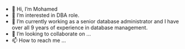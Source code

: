 - 👋 Hi, I’m Mohamed 
- 👀 I’m interested in DBA role.
- 🌱 I’m currently working as a senior database administrator and I have over all 9 years of experience in database management. 
- 💞️ I’m looking to collaborate on ...
- 📫 How to reach me ...

<!---
mrashik87/mrashik87 is a ✨ special ✨ repository because its `README.md` (this file) appears on your GitHub profile.
You can click the Preview link to take a look at your changes.
--->
